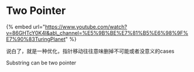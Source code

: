 # Two Pointer

{% embed url="https://www.youtube.com/watch?v=86GHTcY0K4I&ab\_channel=%E5%9B%BE%E7%81%B5%E6%98%9F%E7%90%83TuringPlanet" %}

说白了，就是一种优化，指针移动往往意味删掉不可能或者没意义的cases



Substring can be two pointer

